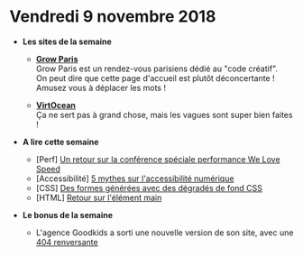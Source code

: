 Vendredi 9 novembre 2018
===========================

- **Les sites de la semaine**
    + **[Grow Paris](https://www.grow.paris/)**  
    Grow Paris est un rendez-vous parisiens dédié au "code créatif".  
    On peut dire que cette page d'accueil est plutôt déconcertante ! Amusez vous à déplacer les mots !

    + **[VirtOcean](http://virtocean.com/)**  
    Ça ne sert pas à grand chose, mais les vagues sont super bien faites !
      
- **A lire cette semaine**
    + [Perf] [Un retour sur la conférence spéciale performance We Love Speed](https://blog.clever-age.com/fr/2018/10/31/we-love-speed-2018/)
    + [Accessibilité] [5 mythes sur l'accessibilité numérique](https://www.deque.com/blog/5-digital-accessibility-myths-busted/)
    + [CSS] [Des formes générées avec des dégradés de fond CSS](https://codepen.io/yuanchuan/full/vVRKRQ/)
    + [HTML] [Retour sur l'élément main](https://www.alsacreations.com/actu/lire/1776-element-main-html5.html)

- **Le bonus de la semaine**
    + L'agence Goodkids a sorti une nouvelle version de son site, avec une [404 renversante](https://goodkidsagency.com/404)